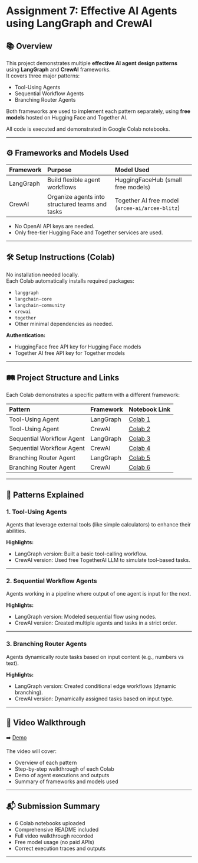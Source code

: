 # Assignment 7: Effective AI Agents using LangGraph and CrewAI

## 📚 Overview

This project demonstrates multiple **effective AI agent design patterns** using **LangGraph** and **CrewAI** frameworks.  
It covers three major patterns:
- Tool-Using Agents
- Sequential Workflow Agents
- Branching Router Agents

Both frameworks are used to implement each pattern separately, using **free models** hosted on Hugging Face and Together AI.

All code is executed and demonstrated in Google Colab notebooks.

---

## ⚙️ Frameworks and Models Used

| Framework | Purpose | Model Used |
|:---|:---|:---|
| LangGraph | Build flexible agent workflows | HuggingFaceHub (small free models) |
| CrewAI | Organize agents into structured teams and tasks | Together AI free model (`arcee-ai/arcee-blitz`) |

- No OpenAI API keys are needed.
- Only free-tier Hugging Face and Together services are used.

---

## 🛠 Setup Instructions (Colab)

No installation needed locally.  
Each Colab automatically installs required packages:
- `langgraph`
- `langchain-core`
- `langchain-community`
- `crewai`
- `together`
- Other minimal dependencies as needed.

**Authentication:**  
- HuggingFace free API key for Hugging Face models
- Together AI free API key for Together models

---

## 🛤️ Project Structure and Links

Each Colab demonstrates a specific pattern with a different framework:

| Pattern | Framework | Notebook Link |
|:---|:---|:---|
| Tool-Using Agent | LangGraph | [Colab 1](https://colab.research.google.com/drive/16bn0w9c8-kzW1GkrmKqmcUx6iKBVCB4a?usp=sharing) |
| Tool-Using Agent | CrewAI | [Colab 2](https://colab.research.google.com/drive/1oH0aFwLfpnWimidkFS-6CCGz0UZq7rbo?usp=sharing) |
| Sequential Workflow Agent | LangGraph | [Colab 3](https://colab.research.google.com/drive/1cxLFmVHHnt7rBmYCLwpwUP-vK4mzFrAW?usp=sharing) |
| Sequential Workflow Agent | CrewAI | [Colab 4](https://colab.research.google.com/drive/1RGPNIQdVxwjT2SbXbMSAQGdJuiyUqevh?usp=sharing) |
| Branching Router Agent | LangGraph | [Colab 5](https://colab.research.google.com/drive/1LZetSxPpdaLBc48nplKrkfMfhgRU-oqR?usp=sharing) |
| Branching Router Agent | CrewAI | [Colab 6](https://colab.research.google.com/drive/11PlxjbVMRttzmmRaADYTN29kt9GrjFs5?usp=sharing) |

---

## 🧠 Patterns Explained

### 1. Tool-Using Agents
Agents that leverage external tools (like simple calculators) to enhance their abilities.

**Highlights:**
- LangGraph version: Built a basic tool-calling workflow.
- CrewAI version: Used free TogetherAI LLM to simulate tool-based tasks.

---

### 2. Sequential Workflow Agents
Agents working in a pipeline where output of one agent is input for the next.

**Highlights:**
- LangGraph version: Modeled sequential flow using nodes.
- CrewAI version: Created multiple agents and tasks in a strict order.

---

### 3. Branching Router Agents
Agents dynamically route tasks based on input content (e.g., numbers vs text).

**Highlights:**
- LangGraph version: Created conditional edge workflows (dynamic branching).
- CrewAI version: Dynamically assigned tasks based on input type.

---

## 🎥 Video Walkthrough

➡️ [Demo](https://drive.google.com/file/d/1mbJjb-JaiZCDFWDhWtO6hyQJhAWGXRS1/view?usp=sharing)

The video will cover:
- Overview of each pattern
- Step-by-step walkthrough of each Colab
- Demo of agent executions and outputs
- Summary of frameworks and models used

---

## 📬 Submission Summary

- 6 Colab notebooks uploaded
- Comprehensive README included
- Full video walkthrough recorded
- Free model usage (no paid APIs)
- Correct execution traces and outputs

---
